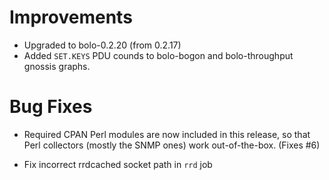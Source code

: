 # Improvements

- Upgraded to bolo-0.2.20 (from 0.2.17)
- Added `SET.KEYS` PDU counds to bolo-bogon and bolo-throughput
  gnossis graphs.

# Bug Fixes

- Required CPAN Perl modules are now included in this release, so
  that Perl collectors (mostly the SNMP ones) work out-of-the-box.
  (Fixes #6)

- Fix incorrect rrdcached socket path in `rrd` job
